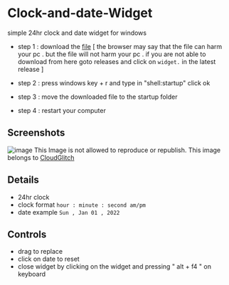 # Clock-and-date-Widget
simple 24hr clock and date widget for windows 

  - step 1 : download the <a href="https://github.com/CloudGlitch/clock-and-date-widget/releases/download/v3/widget.exe">file</a> [ the browser may say that the file can harm your pc . but the file will not harm your pc . if you are not able to download from here goto releases and click on `widget.` in the latest release ]
 
  - step 2 : press windows key + r and type in "shell:startup" click ok
 
  - step 3 : move the downloaded file to the startup folder
 
  - step 4 : restart your computer 
 
## Screenshots 
![image](https://user-images.githubusercontent.com/91538017/152691304-fcfb3d7b-9211-47de-b0a9-7b24b019ae9e.png)
This Image is not allowed to reproduce or republish. This image belongs to <a href="https://cloudglitch.github.io/CloudGlitch">CloudGlitch</a>

## Details
 - 24hr clock
 - clock format `hour : minute : second am/pm`
 - date example `Sun , Jan 01 , 2022`

## Controls
 - drag to replace
 - click on date to reset
 - close widget by clicking on the widget and pressing " alt + f4 " on keyboard



